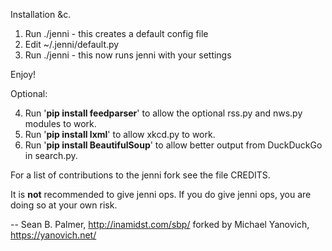 Installation &c.

1. Run ./jenni - this creates a default config file
2. Edit ~/.jenni/default.py
3. Run ./jenni - this now runs jenni with your settings

Enjoy!

Optional:

4. Run '**pip install feedparser**' to allow the optional rss.py and nws.py modules to work.
5. Run '**pip install lxml**' to allow xkcd.py to work.
6. Run '**pip install BeautifulSoup**' to allow better output from DuckDuckGo in search.py.

For a list of contributions to the jenni fork see the file CREDITS.

It is **not** recommended to give jenni ops. If you do give jenni ops, you are doing so at your own risk.

--
Sean B. Palmer, http://inamidst.com/sbp/ forked by Michael Yanovich, https://yanovich.net/
